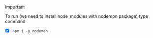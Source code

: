 > [!IMPORTANT]
> To run (we need to install node_modules with nodemon package) type command  

- [x] `npm i -y nodemon`